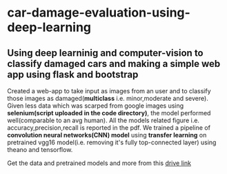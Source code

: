 # car-damage-evaluation-using-deep-learning

## Using deep learninig and computer-vision to classify damaged cars and making a simple web app using flask and bootstrap

Created a web-app to take input as images from an user and to classify those images as damaged(**multiclass** i.e. minor,moderate and severe). Given less data which was scarped from google images using **selenium(script uploaded in the code directory)**, the model performed well(comparable to an avg human). All the models related figure i.e. accuracy,precision,recall is reported in the pdf. We trained a pipeline of **convolution neural networks(CNN) model** using **transfer learning** on pretrained vgg16 model(i.e. removing it's fully top-connected layer) using theano and tensorflow.

Get the data and pretrained models and more from this [drive link](https://drive.google.com/drive/folders/1cCOxtyycmNX8hZjmmre1qHSQU76G6hLR?usp=sharing) 
